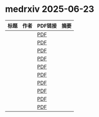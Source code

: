 # medrxiv 2025-06-23

| 标题 | 作者 | PDF链接 |  摘要 |
|------|------|--------|------|
|  |  | [PDF](https://doi.org/10.1101/2025.06.19.25329797) |  |
|  |  | [PDF](https://doi.org/10.1101/2025.06.17.25329786) |  |
|  |  | [PDF](https://doi.org/10.1101/2025.06.16.25329676) |  |
|  |  | [PDF](https://doi.org/10.1101/2025.06.20.25329825) |  |
|  |  | [PDF](https://doi.org/10.1101/2025.06.20.25330029) |  |
|  |  | [PDF](https://doi.org/10.1101/2025.06.20.25330010) |  |
|  |  | [PDF](https://doi.org/10.1101/2025.06.20.25329477) |  |
|  |  | [PDF](https://doi.org/10.1101/2025.06.20.25329138) |  |
|  |  | [PDF](https://doi.org/10.1101/2025.06.19.25329830) |  |
|  |  | [PDF](https://doi.org/10.1101/2025.06.20.25329990) |  |
